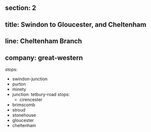 section: 2
----
title: Swindon to Gloucester, and Cheltenham
----
line: Cheltenham Branch
----
company: great-western
----
stops:
- swindon-junction
- purton
- minety
- junction: tetbury-road
  stops:
    - cirencester
- brimscomb
- stroud
- stonehouse
- gloucester
- cheltenham
